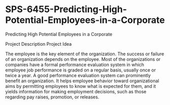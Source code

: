 # SPS-6455-Predicting-High-Potential-Employees-in-a-Corporate
Predicting High Potential Employees in a Corporate

Project Description
Project Idea

The employee is the key element of the organization. The success or failure of an organization depends on the employee. Most of the organizations or companies have a formal performance evaluation system in which employee job performance is graded on a regular basis, usually once or twice a year. A good performance evaluation system can prominently benefit an organization. It helps employee behavior toward organizational aims by permitting employees to know what is expected for them, and it yields information for making employment decisions, such as those regarding pay raises, promotion, or releases.

